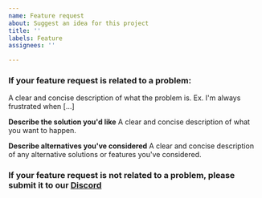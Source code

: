 ```yaml
---
name: Feature request
about: Suggest an idea for this project
title: ''
labels: Feature
assignees: ''

---
```


### **If your feature request is related to a problem:**
A clear and concise description of what the problem is. Ex. I'm always frustrated when [...]

**Describe the solution you'd like**
A clear and concise description of what you want to happen.

**Describe alternatives you've considered**
A clear and concise description of any alternative solutions or features you've considered.

### **If your feature request is not related to a problem, please submit it to our [Discord](https://discord.com/invite/wmMa47n)**
